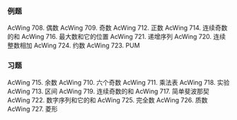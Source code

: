 ### 例题
AcWing 708. 偶数
AcWing 709. 奇数
AcWing 712. 正数
AcWing 714. 连续奇数的和
AcWing 716. 最大数和它的位置
AcWing 721. 递增序列
AcWing 720. 连续整数相加
AcWing 724. 约数
AcWing 723. PUM
### 习题
AcWing 715. 余数
AcWing 710. 六个奇数
AcWing 711. 乘法表
AcWing 718. 实验
AcWing 713. 区间
AcWing 719. 连续奇数的和
AcWing 717. 简单斐波那契
AcWing 722. 数字序列和它的和
AcWing 725. 完全数
AcWing 726. 质数
AcWing 727. 菱形
